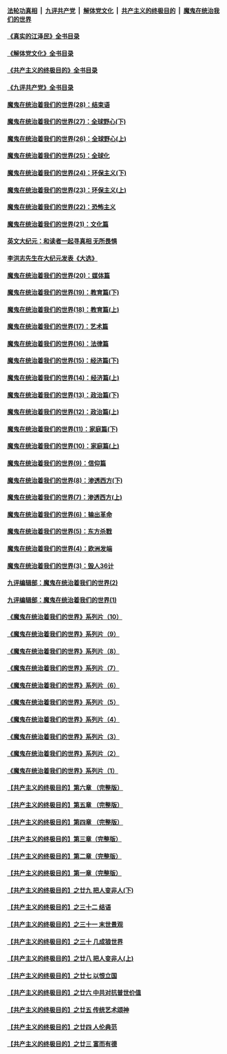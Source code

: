 ####  [法轮功真相](../../../../basic/blob/master/README.md?t=05311501) &nbsp;|&nbsp; [九评共产党](../../../../9ping.md/blob/master/README.md?t=05311501) &nbsp;|&nbsp; [解体党文化](../../../../jtdwh.md/blob/master/README.md?t=05311501)  &nbsp;|&nbsp; [共产主义的终极目的](../../../../gczydzjmd.md/blob/master/README.md?t=05311501) &nbsp;|&nbsp; [魔鬼在统治我们的世界](../../../../mgztzwmdsj.md/blob/master/README.md?t=05311501) 

#### [《真实的江泽民》全书目录](../pages/nsc422/n13721399.md?t=05311501) 

#### [《解体党文化》全书目录](../pages/nsc422/n13721157.md?t=05311501) 

#### [《共产主义的终极目的》全书目录](../pages/nsc422/n13721048.md?t=05311501) 

#### [《九评共产党》全书目录](../pages/nsc422/n13708085.md?t=05311501) 

#### [魔鬼在统治着我们的世界(28)：结束语](../pages/nsc422/n10936246.md?t=05311501) 

#### [魔鬼在统治着我们的世界(27)：全球野心(下)](../pages/nsc422/n10928319.md?t=05311501) 

#### [魔鬼在统治着我们的世界(26)：全球野心(上)](../pages/nsc422/n10900318.md?t=05311501) 

#### [魔鬼在统治着我们的世界(25)：全球化](../pages/nsc422/n10788205.md?t=05311501) 

#### [魔鬼在统治着我们的世界(24)：环保主义(下)](../pages/nsc422/n10695307.md?t=05311501) 

#### [魔鬼在统治着我们的世界(23)：环保主义(上)](../pages/nsc422/n10688613.md?t=05311501) 

#### [魔鬼在统治着我们的世界(22)：恐怖主义](../pages/nsc422/n10614727.md?t=05311501) 

#### [魔鬼在统治着我们的世界(21)：文化篇](../pages/nsc422/n10597706.md?t=05311501) 

#### [英文大纪元：和读者一起寻真相 无所畏惧](../pages/nsc422/n12542027.md?t=05311501) 

#### [李洪志先生在大纪元发表《大选》](../pages/nsc422/n12534746.md?t=05311501) 

#### [魔鬼在统治着我们的世界(20)：媒体篇](../pages/nsc422/n10586579.md?t=05311501) 

#### [魔鬼在统治着我们的世界(19)：教育篇(下)](../pages/nsc422/n10564808.md?t=05311501) 

#### [魔鬼在统治着我们的世界(18)：教育篇(上)](../pages/nsc422/n10526970.md?t=05311501) 

#### [魔鬼在统治着我们的世界(17)：艺术篇](../pages/nsc422/n10499093.md?t=05311501) 

#### [魔鬼在统治着我们的世界(16)：法律篇](../pages/nsc422/n10485969.md?t=05311501) 

#### [魔鬼在统治着我们的世界(15)：经济篇(下)](../pages/nsc422/n10469975.md?t=05311501) 

#### [魔鬼在统治着我们的世界(14)：经济篇(上)](../pages/nsc422/n10457370.md?t=05311501) 

#### [魔鬼在统治着我们的世界(13)：政治篇(下)](../pages/nsc422/n10448270.md?t=05311501) 

#### [魔鬼在统治着我们的世界(12)：政治篇(上)](../pages/nsc422/n10444576.md?t=05311501) 

#### [魔鬼在统治着我们的世界(11)：家庭篇(下)](../pages/nsc422/n10440961.md?t=05311501) 

#### [魔鬼在统治着我们的世界(10)：家庭篇(上)](../pages/nsc422/n10435448.md?t=05311501) 

#### [魔鬼在统治着我们的世界(9)：信仰篇](../pages/nsc422/n10432159.md?t=05311501) 

#### [魔鬼在统治着我们的世界(8)：渗透西方(下)](../pages/nsc422/n10429603.md?t=05311501) 

#### [魔鬼在统治着我们的世界(7)：渗透西方(上)](../pages/nsc422/n10426013.md?t=05311501) 

#### [魔鬼在统治着我们的世界(6)：输出革命](../pages/nsc422/n10421536.md?t=05311501) 

#### [魔鬼在统治着我们的世界(5)：东方杀戮](../pages/nsc422/n10417707.md?t=05311501) 

#### [魔鬼在统治着我们的世界(4)：欧洲发端](../pages/nsc422/n10414890.md?t=05311501) 

#### [魔鬼在统治着我们的世界(3)：毁人36计](../pages/nsc422/n10411583.md?t=05311501) 

#### [九评编辑部：魔鬼在统治着我们的世界(2)](../pages/nsc422/n10410036.md?t=05311501) 

#### [九评编辑部：魔鬼在统治着我们的世界(1)](../pages/nsc422/n10406825.md?t=05311501) 

#### [《魔鬼在统治着我们的世界》系列片（10）](../pages/nsc422/n12292670.md?t=05311501) 

#### [《魔鬼在统治着我们的世界》系列片（9）](../pages/nsc422/n12290859.md?t=05311501) 

#### [《魔鬼在统治着我们的世界》系列片（8）](../pages/nsc422/n12287445.md?t=05311501) 

#### [《魔鬼在统治着我们的世界》系列片（7）](../pages/nsc422/n12283425.md?t=05311501) 

#### [《魔鬼在统治着我们的世界》系列片（6）](../pages/nsc422/n12282314.md?t=05311501) 

#### [《魔鬼在统治着我们的世界》系列片（5）](../pages/nsc422/n12281419.md?t=05311501) 

#### [《魔鬼在统治着我们的世界》系列片（4）](../pages/nsc422/n12274024.md?t=05311501) 

#### [《魔鬼在统治着我们的世界》系列片（3）](../pages/nsc422/n12271322.md?t=05311501) 

#### [《魔鬼在统治着我们的世界》系列片（2）](../pages/nsc422/n12269049.md?t=05311501) 

#### [《魔鬼在统治着我们的世界》系列片（1）](../pages/nsc422/n12267575.md?t=05311501) 

#### [【共产主义的终极目的】第六章 （完整版）](../pages/nsc422/n11428913.md?t=05311501) 

#### [【共产主义的终极目的】第五章 （完整版）](../pages/nsc422/n11428912.md?t=05311501) 

#### [【共产主义的终极目的】第四章 （完整版）](../pages/nsc422/n11428907.md?t=05311501) 

#### [【共产主义的终极目的】第三章（完整版）](../pages/nsc422/n11428848.md?t=05311501) 

#### [【共产主义的终极目的】第二章（完整版）](../pages/nsc422/n11428831.md?t=05311501) 

#### [【共产主义的终极目的】第一章（完整版）](../pages/nsc422/n11417651.md?t=05311501) 

#### [【共产主义的终极目的】之廿九 把人变非人(下)](../pages/nsc422/n11344140.md?t=05311501) 

#### [【共产主义的终极目的】之三十二 结语](../pages/nsc422/n11360535.md?t=05311501) 

#### [【共产主义的终极目的】之三十一 末世景观](../pages/nsc422/n11351129.md?t=05311501) 

#### [【共产主义的终极目的】之三十 几成狼世界](../pages/nsc422/n11348280.md?t=05311501) 

#### [【共产主义的终极目的】之廿八 把人变非人(上)](../pages/nsc422/n11340492.md?t=05311501) 

#### [【共产主义的终极目的】之廿七 以恨立国](../pages/nsc422/n11336944.md?t=05311501) 

#### [【共产主义的终极目的】之廿六 中共对抗普世价值](../pages/nsc422/n11324785.md?t=05311501) 

#### [【共产主义的终极目的】之廿五 传统艺术颂神](../pages/nsc422/n11296396.md?t=05311501) 

#### [【共产主义的终极目的】之廿四 人伦典范](../pages/nsc422/n11296397.md?t=05311501) 

#### [【共产主义的终极目的】之廿三 富而有德](../pages/nsc422/n11283598.md?t=05311501) 

